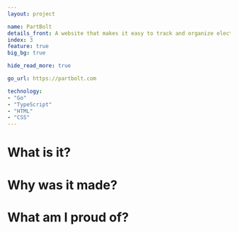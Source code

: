 ```yaml
---
layout: project

name: PartBolt
details_front: A website that makes it easy to track and organize electronic components.
index: 3
feature: true
big_bg: true

hide_read_more: true

go_url: https://partbolt.com

technology:
- "Go"
- "TypeScript"
- "HTML"
- "CSS"
---
```

# What is it?

# Why was it made?

# What am I proud of?